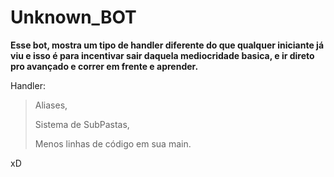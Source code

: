 # Unknown_BOT
**Esse bot, mostra um tipo de handler diferente do que qualquer iniciante já viu e isso é para incentivar sair daquela mediocridade basica, e ir direto pro avançado e correr em frente e aprender.**

Handler:

> Aliases,
> 
> Sistema de SubPastas,
> 
> Menos linhas de código em sua main.
> 

xD
